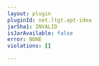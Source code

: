 ```yaml
---
layout: plugin
pluginId: net.ltgt.apt-idea
jarSha1: INVALID
isJarAvailable: false
error: NONE
violations: []

---
```

